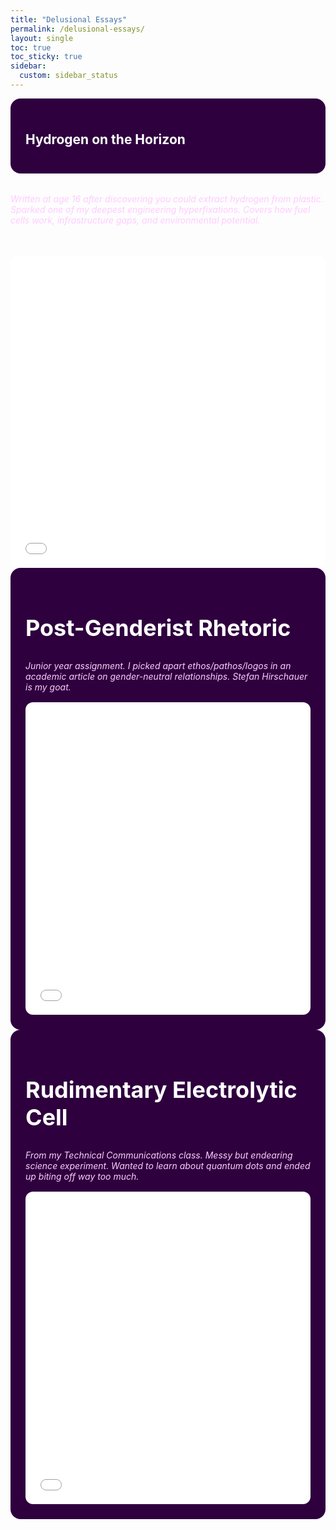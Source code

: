 ```yaml
---
title: "Delusional Essays"
permalink: /delusional-essays/
layout: single
toc: true
toc_sticky: true
sidebar:
  custom: sidebar_status
---
```


<style>
.essay-grid {
  display: flex;
  flex-wrap: wrap;
  gap: 2rem;
  justify-content: center;
}

.essay-block {
  background-color: #2e003e;
  color: white;
  border-radius: 1rem;
  padding: 1.5rem;
  max-width: 600px;
  flex: 1 1 400px;
  box-sizing: border-box;
}

.essay-title {
  font-size: 1.5rem;
  font-weight: bold;
  margin-bottom: 0.5rem;
}

.essay-meta {
  font-style: italic;
  color: #ffccff;
  margin-bottom: 1rem;
}

iframe {
  width: 100%;
  height: 500px;
  border: none;
  border-radius: 0.75rem;
}
</style>

<div class="essay-grid">

  <div class="essay-block">
    <div class="essay-title"></div><h2>Hydrogen on the Horizon</h2></div>
    <div class="essay-meta">Written at age 16 after discovering you could extract hydrogen from plastic. Sparked one of my deepest engineering hyperfixations. Covers how fuel cells work, infrastructure gaps, and environmental potential.</div>
    <iframe src="/assets/essays/hydrogen-onthe-horizon.pdf"></iframe>
  </div>

  <div class="essay-block">
    <div class="essay-title"><h2>Post-Genderist Rhetoric</h2></div>
    <div class="essay-meta">Junior year assignment. I picked apart ethos/pathos/logos in an academic article on gender-neutral relationships. Stefan Hirschauer is my goat.</div>
    <iframe src="/assets/essays/rhetoric_on_postgenderist_relationships.pdf"></iframe>
  </div>

  <div class="essay-block">
    <div class="essay-title"><h2>Rudimentary Electrolytic Cell</h2></div>
    <div class="essay-meta">From my Technical Communications class. Messy but endearing science experiment. Wanted to learn about quantum dots and ended up biting off way too much.</div>
    <iframe src="/assets/essays/rudimentary-electrolytic-cell.pdf"></iframe>
  </div>

</div>
